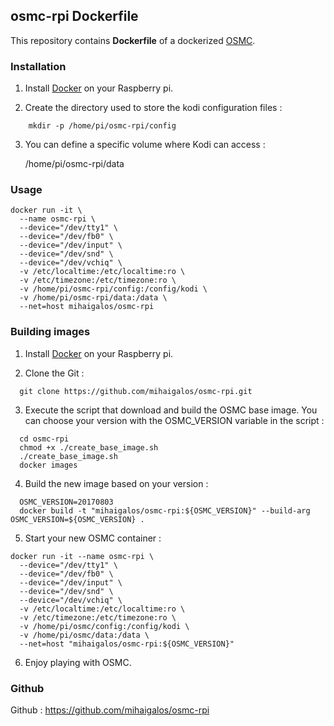 ## osmc-rpi Dockerfile

This repository contains **Dockerfile** of a dockerized [OSMC](https://osmc.tv).

### Installation

1. Install [Docker](https://www.docker.com/) on your Raspberry pi.

2. Create the directory used to store the kodi configuration files :
```
    mkdir -p /home/pi/osmc-rpi/config
```
3. You can define a specific volume where Kodi can access :

    /home/pi/osmc-rpi/data

### Usage
```
docker run -it \
  --name osmc-rpi \
  --device="/dev/tty1" \
  --device="/dev/fb0" \
  --device="/dev/input" \
  --device="/dev/snd" \
  --device="/dev/vchiq" \
  -v /etc/localtime:/etc/localtime:ro \
  -v /etc/timezone:/etc/timezone:ro \
  -v /home/pi/osmc-rpi/config:/config/kodi \
  -v /home/pi/osmc-rpi/data:/data \
  --net=host mihaigalos/osmc-rpi
```

### Building images

1. Install [Docker](https://www.docker.com/) on your Raspberry pi.

2. Clone the Git :
```
  git clone https://github.com/mihaigalos/osmc-rpi.git
```
3. Execute the script that download and build the OSMC base image. You can choose your version with the OSMC_VERSION variable in the script :
```
  cd osmc-rpi
  chmod +x ./create_base_image.sh
  ./create_base_image.sh
  docker images
```
4. Build the new image based on your version :
```
  OSMC_VERSION=20170803
  docker build -t "mihaigalos/osmc-rpi:${OSMC_VERSION}" --build-arg OSMC_VERSION=${OSMC_VERSION} .
```
5. Start your new OSMC container :
```
docker run -it --name osmc-rpi \
  --device="/dev/tty1" \
  --device="/dev/fb0" \
  --device="/dev/input" \
  --device="/dev/snd" \
  --device="/dev/vchiq" \
  -v /etc/localtime:/etc/localtime:ro \
  -v /etc/timezone:/etc/timezone:ro \
  -v /home/pi/osmc/config:/config/kodi \
  -v /home/pi/osmc/data:/data \
  --net=host "mihaigalos/osmc-rpi:${OSMC_VERSION}"
```
6. Enjoy playing with OSMC.

### Github

Github : https://github.com/mihaigalos/osmc-rpi
